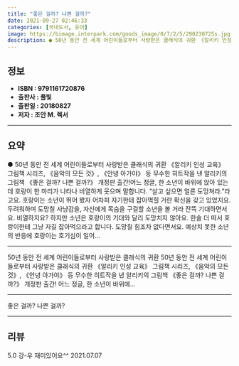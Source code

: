 ```yaml
---
title: "좋은 걸까? 나쁜 걸까?"
date: 2021-09-27 02:46:33
categories: [국내도서, 유아]
image: https://bimage.interpark.com/goods_image/0/7/2/5/290230725s.jpg
description: ● 50년 동안 전 세계 어린이들로부터 사랑받은 클래식의 귀환 《알리키 인성 교육》 그림책 시리즈, 《음악의 모든 것》, 《안녕 아가야》 등 무수한 히트작을 낸 알리키의 그림책 《좋은 걸까? 나쁜 걸까?》 개정판 출간!어느 정글, 한 소년이 바위에 앉아 있는데 호랑이 한 마리가 나타나
---
```


## **정보**

- **ISBN : 9791161720876**
- **출판사 : 풀빛**
- **출판일 : 20180827**
- **저자 : 조안 M. 렉서**

------



## **요약**

●  50년 동안 전 세계 어린이들로부터 사랑받은 클래식의 귀환 《알리키 인성 교육》 그림책 시리즈, 《음악의 모든 것》, 《안녕 아가야》 등 무수한 히트작을 낸 알리키의 그림책 《좋은 걸까? 나쁜 걸까?》 개정판 출간!어느 정글, 한 소년이 바위에 앉아 있는데 호랑이 한 마리가 나타나 비열하게 웃으며 말합니다. “살고 싶으면 얼른 도망쳐라.”라고요. 호랑이는 소년이 뛰어 봤자 어차피 자기한테 잡아먹힐 거란 확신을 갖고 있었지요. 두려워하며 도망칠 사냥감을, 자신에게 목숨을 구걸할 소년을 볼 거라 잔뜩 기대하면서요. 비열하지요? 하지만 소년은 호랑이의 기대와 달리 도망치지 않아요. 한술 더 떠서 호랑이한테 그냥 자길 잡아먹으라고 합니다. 도망칠 힘조차 없다면서요. 예상치 못한 소년의 반응에 호랑이는 호기심이 일어...

------

50년 동안 전 세계 어린이들로부터 사랑받은 클래식의 귀환
50년 동안 전 세계 어린이들로부터 사랑받은 클래식의 귀환 
《알리키 인성 교육》 그림책 시리즈, 《음악의 모든 것》, 《안녕 아가야》 등 
무수한 히트작을 낸 알리키의 그림책 《좋은 걸까? 나쁜 걸까?》 개정판 출간!
어느 정글, 한 소년이 바위에... 

------


좋은 걸까? 나쁜 걸까? 

------


## **리뷰** 

5.0 강-우 재미있어요^^ 2021.07.07 <br/>